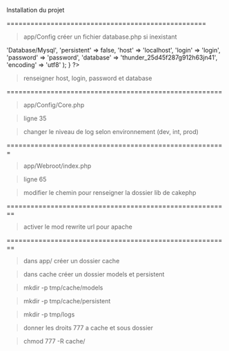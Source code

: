 Installation du projet 

==================================================

> app/Config 
> créer un fichier database.php si inexistant

<?php
class DATABASE_CONFIG {

	public $default = array(
		'datasource' => 'Database/Mysql',
		'persistent' => false,
		'host' => 'localhost',
		'login' => 'login',
		'password' => 'password',
		'database' => 'thunder_25d45f287g912h63jn41',
		'encoding' => 'utf8'
	);
}
?>
> renseigner host, login, password et database

======================================================

> app/Config/Core.php

> ligne 35 

> changer le niveau de log selon environnement (dev, int, prod)

=======================================================

> app/Webroot/index.php

> ligne 65

> modifier le chemin pour renseigner la dossier lib de cakephp

========================================================

> activer le mod rewrite url pour apache

========================================================

> dans app/ créer un dossier cache

> dans cache créer un dossier models et persistent

> mkdir -p tmp/cache/models

> mkdir -p tmp/cache/persistent

> mkdir -p tmp/logs

> donner les droits 777 a cache et sous dossier

> chmod 777 -R cache/